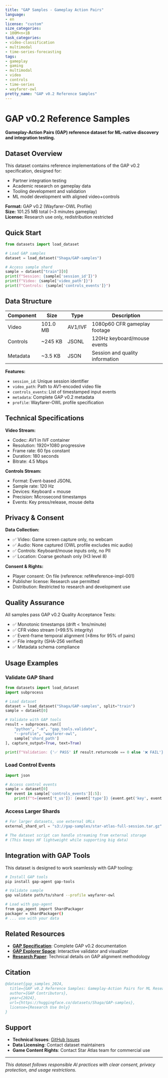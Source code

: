 ```yaml
---
title: "GAP Samples - Gameplay Action Pairs"
language:
- en
license: "custom"
size_categories:
- 100M<n<1B
task_categories:
- video-classification
- multimodal
- time-series-forecasting
tags:
- gameplay
- gaming
- multimodal
- video
- controls
- time-series
- wayfarer-owl
pretty_name: "GAP v0.2 Reference Samples"
---
```


# GAP v0.2 Reference Samples

**Gameplay-Action Pairs (GAP) reference dataset for ML-native discovery and integration testing.**

## Dataset Overview

This dataset contains reference implementations of the GAP v0.2 specification, designed for:
- Partner integration testing
- Academic research on gameplay data
- Tooling development and validation
- ML model development with aligned video+controls

**Format:** GAP v0.2 (Wayfarer-OWL Profile)  
**Size:** 101.25 MB total (~3 minutes gameplay)  
**License:** Research use only, redistribution restricted  

## Quick Start

```python
from datasets import load_dataset

# Load GAP samples
dataset = load_dataset("Shaga/GAP-samples")

# Access sample shard
sample = dataset["train"][0]
print(f"Session: {sample['session_id']}")
print(f"Video: {sample['video_path']}")
print(f"Controls: {sample['controls_events']}")
```

## Data Structure

| Component | Size | Type | Description |
|-----------|------|------|-------------|
| Video | 101.0 MB | AV1/IVF | 1080p60 CFR gameplay footage |
| Controls | ~245 KB | JSONL | 120Hz keyboard/mouse events |
| Metadata | ~3.5 KB | JSON | Session and quality information |

**Features:**
- `session_id`: Unique session identifier
- `video_path`: Path to AV1-encoded video file
- `controls_events`: List of timestamped input events
- `metadata`: Complete GAP v0.2 metadata
- `profile`: Wayfarer-OWL profile specification

## Technical Specifications

**Video Stream:**
- Codec: AV1 in IVF container
- Resolution: 1920×1080 progressive
- Frame rate: 60 fps constant
- Duration: 180 seconds
- Bitrate: 4.5 Mbps

**Controls Stream:**
- Format: Event-based JSONL
- Sample rate: 120 Hz
- Devices: Keyboard + mouse
- Precision: Microsecond timestamps
- Events: Key press/release, mouse delta

## Privacy & Consent

**Data Collection:**
- ✅ Video: Game screen capture only, no webcam
- ✅ Audio: None captured (OWL profile excludes mic audio)
- ✅ Controls: Keyboard/mouse inputs only, no PII
- ✅ Location: Coarse geohash only (H3 level 8)

**Consent & Rights:**
- Player consent: On file (reference: ref#reference-impl-001)
- Publisher license: Research use permitted
- Distribution: Restricted to research and development use

## Quality Assurance

All samples pass GAP v0.2 Quality Acceptance Tests:
- ✅ Monotonic timestamps (drift < 1ms/minute)
- ✅ CFR video stream (>99.5% integrity)
- ✅ Event-frame temporal alignment (±8ms for 95% of pairs)
- ✅ File integrity (SHA-256 verified)
- ✅ Metadata schema compliance

## Usage Examples

### Validate GAP Shard
```python
from datasets import load_dataset
import subprocess

# Load dataset
dataset = load_dataset("Shaga/GAP-samples", split="train")
sample = dataset[0]

# Validate with GAP tools
result = subprocess.run([
    "python", "-m", "gap_tools.validate", 
    "--profile", "wayfarer-owl",
    sample['shard_path']
], capture_output=True, text=True)

print(f"Validation: {'✅ PASS' if result.returncode == 0 else '❌ FAIL'}")
```

### Load Control Events
```python
import json

# Access control events
sample = dataset[0]
for event in sample['controls_events'][:5]:
    print(f"t={event['t_us']}: {event['type']} {event.get('key', event.get('dx', ''))}")
```

### Access Larger Shards
```python
# For larger datasets, use external URLs
external_shard_url = "s3://gap-samples/star-atlas-full-session.tar.gz"

# The dataset script can handle streaming from external storage
# (This keeps HF lightweight while supporting big data)
```

## Integration with GAP Tools

This dataset is designed to work seamlessly with GAP tooling:

```bash
# Install GAP tools
pip install gap-agent gap-tools

# Validate sample
gap validate path/to/shard --profile wayfarer-owl

# Load with gap-agent
from gap_agent import ShardPackager
packager = ShardPackager()
# ... use with your data
```

## Related Resources

- **[GAP Specification](https://github.com/ShagaDAO/gap)**: Complete GAP v0.2 documentation
- **[GAP Explorer Space](https://huggingface.co/spaces/Shaga/gap-explorer)**: Interactive validator and visualizer
- **[Research Paper](https://arxiv.org)**: Technical details on GAP alignment methodology

## Citation

```bibtex
@dataset{gap_samples_2024,
  title={GAP v0.2 Reference Samples: Gameplay-Action Pairs for ML Research},
  author={GAP Contributors},
  year={2024},
  url={https://huggingface.co/datasets/Shaga/GAP-samples},
  license={Research Use Only}
}
```

## Support

- **Technical Issues**: [GitHub Issues](https://github.com/ShagaDAO/gap/issues)
- **Data Licensing**: Contact dataset maintainers
- **Game Content Rights**: Contact Star Atlas team for commercial use

---

*This dataset follows responsible AI practices with clear consent, privacy protection, and usage restrictions.* 